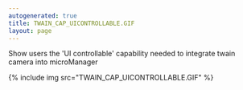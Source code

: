 ```yaml
---
autogenerated: true
title: TWAIN_CAP_UICONTROLLABLE.GIF
layout: page
---
```


Show users the 'UI controllable' capability needed to integrate twain
camera into microManager

{% include img src="TWAIN_CAP_UICONTROLLABLE.GIF" %}

